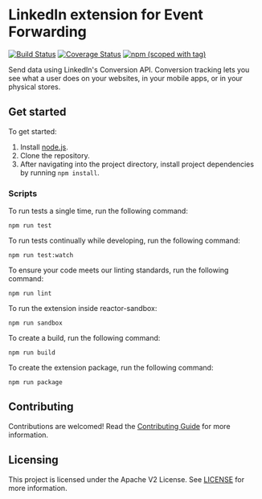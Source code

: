 # LinkedIn extension for Event Forwarding

[![Build Status](https://img.shields.io/github/actions/workflow/status/adobe/reactor-extension-linkedin-edge/node.js.yml?style=flat)](https://github.com/adobe/reactor-extension-linkedin-edge/actions)
[![Coverage Status](https://coveralls.io/repos/github/adobe/reactor-extension-linkedin-edge/badge.svg?branch=main)](https://coveralls.io/github/adobe/reactor-extension-linkedin-edge?branch=main)
[![npm (scoped with tag)](https://img.shields.io/npm/v/@adobe/reactor-extension-linkedin-edge.svg?style=flat)](https://www.npmjs.com/package/@adobe/reactor-extension-linkedin-edge)

Send data using LinkedIn's Conversion API. Conversion tracking lets you see what a user does on your websites, in your mobile apps, or in your physical stores.

## Get started

To get started:

1. Install [node.js](https://nodejs.org/).
2. Clone the repository.
3. After navigating into the project directory, install project dependencies by running `npm install`.

### Scripts

To run tests a single time, run the following command:

`npm run test`

To run tests continually while developing, run the following command:

`npm run test:watch`

To ensure your code meets our linting standards, run the following command:

`npm run lint`

To run the extension inside reactor-sandbox:

`npm run sandbox`

To create a build, run the following command:

`npm run build`

To create the extension package, run the following command:

`npm run package`

## Contributing

Contributions are welcomed! Read the [Contributing Guide](./.github/CONTRIBUTING.md) for more information.

## Licensing

This project is licensed under the Apache V2 License. See [LICENSE](LICENSE) for more information.
